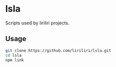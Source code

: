 # lsla

Scripts used by liriliri projects.

## Usage

```bash
git clone https://github.com/liriliri/lsla.git
cd lsla
npm link
```
